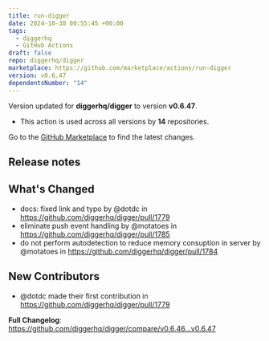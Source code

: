 ```yaml
---
title: run-digger
date: 2024-10-30 00:55:45 +00:00
tags:
  - diggerhq
  - GitHub Actions
draft: false
repo: diggerhq/digger
marketplace: https://github.com/marketplace/actions/run-digger
version: v0.6.47
dependentsNumber: "14"
---
```



Version updated for **diggerhq/digger** to version **v0.6.47**.
- This action is used across all versions by **14** repositories.

Go to the [GitHub Marketplace](https://github.com/marketplace/actions/run-digger) to find the latest changes.

## Release notes

## What's Changed
* docs: fixed link and typo by @dotdc in https://github.com/diggerhq/digger/pull/1779
* eliminate push event handling by @motatoes in https://github.com/diggerhq/digger/pull/1785
* do not perform autodetection to reduce memory consuption in server by @motatoes in https://github.com/diggerhq/digger/pull/1784

## New Contributors
* @dotdc made their first contribution in https://github.com/diggerhq/digger/pull/1779

**Full Changelog**: https://github.com/diggerhq/digger/compare/v0.6.46...v0.6.47
